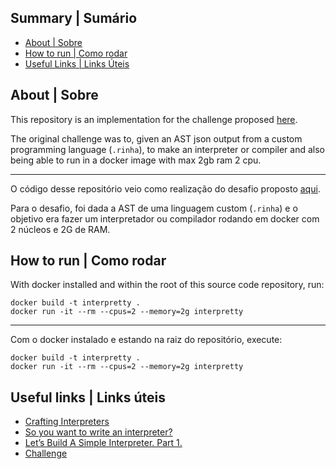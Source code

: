 ## Summary | Sumário

- [About | Sobre](#about-sobre)
- [How to run | Como rodar](#how-to-run-como-rodar)
- [Useful Links | Links Úteis](#useful-links-links-uteis)

## About | Sobre

This repository is an implementation for the challenge proposed [here](https://github.com/aripiprazole/rinha-de-compiler/).

The original challenge was to, given an AST json output from a custom programming language (`.rinha`), to make an interpreter or compiler and also being able to run in a docker image with max 2gb ram 2 cpu.

--------------------------------------------------------------------------------------------

O código desse repositório veio como realização do desafio proposto [aqui](https://github.com/aripiprazole/rinha-de-compiler/).

Para o desafio, foi dada a AST de uma linguagem custom (`.rinha`) e o objetivo era fazer um interpretador ou compilador rodando em docker com 2 núcleos e 2G de RAM.


## How to run | Como rodar

With docker installed and within the root of this source code repository, run:

```
docker build -t interpretty .
docker run -it --rm --cpus=2 --memory=2g interpretty
```

--------------------------------------------------------------------------------------------

Com o docker instalado e estando na raiz do repositório, execute:

```
docker build -t interpretty .
docker run -it --rm --cpus=2 --memory=2g interpretty
```

## Useful links | Links úteis

- [Crafting Interpreters](https://craftinginterpreters.com)
- [So you want to write an interpreter?](https://www.youtube.com/watch?v=LCslqgM48D4)
- [Let’s Build A Simple Interpreter. Part 1.](https://ruslanspivak.com/lsbasi-part1/)
- [Challenge](https://github.com/aripiprazole/rinha-de-compiler/)
